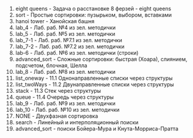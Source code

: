1. eight queens - Задача о расстановке 8 ферзей - eight queens
2. sort - Простые сортировки: пузырьком, выбором, вставками
3. hanoi tower - Ханойская башня
4. lab_4 - Лаб. раб. №4 из зел. методички 
5. lab_5 - Лаб. раб. №5 из зел. методички 
6. lab_7-1 - Лаб. раб. №7.1 из зел. методички 
7. lab_7-2 - Лаб. раб. №7.2 из зел. методички 
8. lab-6 - Лаб. раб. №6 из зел. методички (строки)
9. advanced_sort - Сложные сортировки: быстрая (Хоара), слиянием, подсчетом, блочная, Шелла
10. lab_8 - Лаб. раб. №8 из зел. методички
11. list_oneway - 11.1 Однонаправленные списки через структуры
12. list_twoWays - 11.2 Двунаправленные списки через структуры
13. stack - 11.3 Стек через структуры
14. queue - 11.4 Очередь через структуры
15. lab_9 - Лаб. раб. №9 из зел. методички
16. lab_10 - Лаб. раб. №10 из зел. методички
17. NONE - Двухфазная сортировка
18. search - Линейный и интерполяционный поиски 
19. advanced_sort - поиски Бойера-Мура и Кнута-Морриса-Пратта